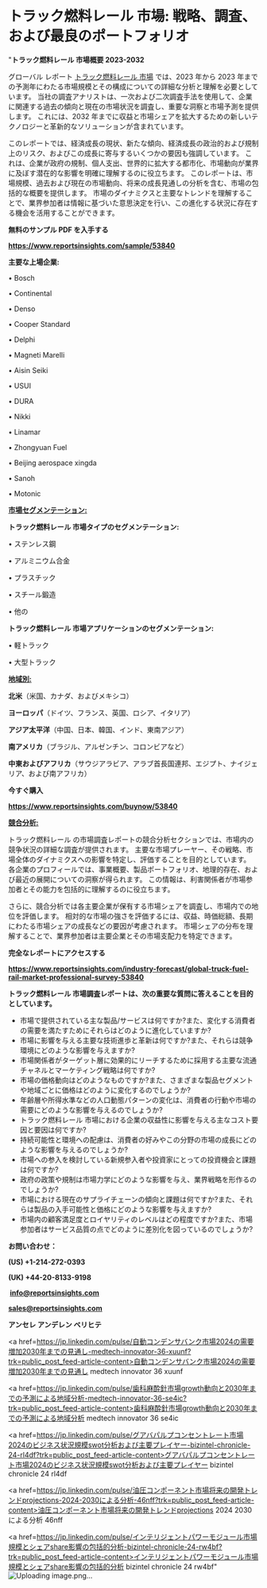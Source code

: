 # トラック燃料レール 市場: 戦略、調査、および最良のポートフォリオ

"<strong>トラック燃料レール 市場概要 2023-2032</strong>

グローバル レポート <a href=https://www.reportsinsights.com/sample/53840>トラック燃料レール 市場</a> では、2023 年から 2023 年までの予測年にわたる市場規模とその構成についての詳細な分析と理解を必要としています。 当社の調査アナリストは、一次および二次調査手法を使用して、企業に関連する過去の傾向と現在の市場状況を調査し、重要な洞察と市場予測を提供します。 これには、2032 年までに収益と市場シェアを拡大​​するための新しいテクノロジーと革新的なソリューションが含まれています。

このレポートでは、経済成長の現状、新たな傾向、経済成長の政治的および規制上のリスク、およびこの成長に寄与するいくつかの要因も強調しています。 これは、企業が政府の規制、個人支出、世界的に拡大する都市化、市場動向が業界に及ぼす潜在的な影響を明確に理解するのに役立ちます。 このレポートは、市場規模、過去および現在の市場動向、将来の成長見通しの分析を含む、市場の包括的な概要を提供します。 市場のダイナミクスと主要なトレンドを理解することで、業界参加者は情報に基づいた意思決定を行い、この進化する状況に存在する機会を活用することができます。

<strong><b>無料のサンプル PDF を入手する</b></strong>

<a href=https://www.reportsinsights.com/sample/53840><strong><u>https://www.reportsinsights.com/sample/53840</u></strong></a>

<strong>主要な上場企業:</strong>

• Bosch

• Continental

• Denso

• Cooper Standard

• Delphi

• Magneti Marelli

• Aisin Seiki

• USUI

• DURA

• Nikki

• Linamar

• Zhongyuan Fuel

• Beijing aerospace xingda

• Sanoh

• Motonic

<strong><u>市場セグメンテーション</u></strong><strong><u>:</u></strong>

<strong>トラック燃料レール 市場タイプのセグメンテーション:</strong>

• ステンレス鋼

• アルミニウム合金

• プラスチック

• スチール鍛造

• 他の

<strong>トラック燃料レール 市場アプリケーションのセグメンテーション:</strong>

• 軽トラック

• 大型トラック

<strong><u>地域別</u></strong><strong><u>:</u></strong>

<strong>北米</strong>（米国、カナダ、およびメキシコ）

<strong>ヨーロッパ</strong>（ドイツ、フランス、英国、ロシア、イタリア）

<strong>アジア太平洋</strong>（中国、日本、韓国、インド、東南アジア）

<strong>南アメリカ</strong>（ブラジル、アルゼンチン、コロンビアなど）

<strong>中東およびアフリカ</strong>（サウジアラビア、アラブ首長国連邦、エジプト、ナイジェリア、および南アフリカ）

<strong>今すぐ購入</strong>

<a href=https://www.reportsinsights.com/buynow/53840><strong><u>https://www.reportsinsights.com/buynow/53840</u></strong></a>

<strong><u>競合分析:</u></strong>

トラック燃料レール の市場調査レポートの競合分析セクションでは、市場内の競争状況の詳細な調査が提供されます。 主要な市場プレーヤー、その戦略、市場全体のダイナミクスへの影響を特定し、評価することを目的としています。 各企業のプロフィールでは、事業概要、製品ポートフォリオ、地理的存在、および最近の展開についての洞察が得られます。 この情報は、利害関係者が市場参加者とその能力を包括的に理解するのに役立ちます。

さらに、競合分析では各主要企業が保有する市場シェアを調査し、市場内での地位を評価します。 相対的な市場の強さを評価するには、収益、時価総額、長期にわたる市場シェアの成長などの要因が考慮されます。 市場シェアの分布を理解することで、業界参加者は主要企業とその市場支配力を特定できます。

<strong>完全なレポートにアクセスする</strong>

<a href=https://www.reportsinsights.com/industry-forecast/global-truck-fuel-rail-market-professional-survey-53840><strong><u><b>https://www.reportsinsights.com/industry-forecast/global-truck-fuel-rail-market-professional-survey-53840</b></u></strong></a>

<strong><b>トラック燃料レール 市場調査レポートは、次の重要な質問に答えることを目的としています。</b></strong>
<ul>
  <li>市場で提供されている主な製品/サービスは何ですか?また、変化する消費者の需要を満たすためにそれらはどのように進化していますか?</li>
  <li>市場に影響を与える主要な技術進歩と革新は何ですか?また、それらは競争環境にどのような影響を与えますか?</li>
  <li>市場関係者がターゲット層に効果的にリーチするために採用する主要な流通チャネルとマーケティング戦略は何ですか?</li>
  <li>市場の価格動向はどのようなものですか?また、さまざまな製品セグメントや地域ごとに価格はどのように変化するのでしょうか?</li>
  <li>年齢層や所得水準などの人口動態パターンの変化は、消費者の行動や市場の需要にどのような影響を与えるのでしょうか?</li>
  <li>トラック燃料レール 市場における企業の収益性に影響を与える主なコスト要因と要因は何ですか?</li>
  <li>持続可能性と環境への配慮は、消費者の好みやこの分野の市場の成長にどのような影響を与えるのでしょうか?</li>
  <li>市場への参入を検討している新規参入者や投資家にとっての投資機会と課題は何ですか?</li>
  <li>政府の政策や規制は市場力学にどのような影響を与え、業界戦略を形作るのでしょうか?</li>
  <li>市場における現在のサプライチェーンの傾向と課題は何ですか?また、それらは製品の入手可能性と価格にどのような影響を与えますか?</li>
  <li>市場内の顧客満足度とロイヤリティのレベルはどの程度ですか?また、市場参加者はサービス品質の点でどのように差別化を図っているのでしょうか?</li>
</ul>
<strong>お問い合わせ：</strong>

<strong>(US) +1-214-272-0393</strong>

<strong>(UK) +44-20-8133-9198</strong>

<strong> </strong><a href=info@reportsinsights.com><strong><u>info@reportsinsights.com</u></strong></a>

<a href=sales@reportsinsights.com><strong><u>sales@reportsinsights.com</u></strong></a>

<strong>アンセレ アンデレン ベリヒテ</strong>

<a href=https://jp.linkedin.com/pulse/自動コンデンサバンク市場2024の需要増加2030年までの見通し-medtech-innovator-36-xuunf?trk=public_post_feed-article-content>自動コンデンサバンク市場2024の需要増加2030年までの見通し medtech innovator 36 xuunf</a>

<a href=https://jp.linkedin.com/pulse/歯科麻酔針市場growth動向と2030年までの予測による地域分析-medtech-innovator-36-se4ic?trk=public_post_feed-article-content>歯科麻酔針市場growth動向と2030年までの予測による地域分析 medtech innovator 36 se4ic</a>

<a href=https://jp.linkedin.com/pulse/グアバパルプコンセントレート市場2024のビジネス状況規模swot分析および主要プレイヤー-bizintel-chronicle-24-rl4df?trk=public_post_feed-article-content>グアバパルプコンセントレート市場2024のビジネス状況規模swot分析および主要プレイヤー bizintel chronicle 24 rl4df</a>

<a href=https://jp.linkedin.com/pulse/油圧コンポーネント市場将来の開発トレンドprojections-2024-2030による分析-46nff?trk=public_post_feed-article-content>油圧コンポーネント市場将来の開発トレンドprojections 2024 2030による分析 46nff</a>

<a href=https://jp.linkedin.com/pulse/インテリジェントパワーモジュール市場規模とシェアshare影響の包括的分析-bizintel-chronicle-24-rw4bf?trk=public_post_feed-article-content>インテリジェントパワーモジュール市場規模とシェアshare影響の包括的分析 bizintel chronicle 24 rw4bf</a>"
![Uploading image.png…]()
